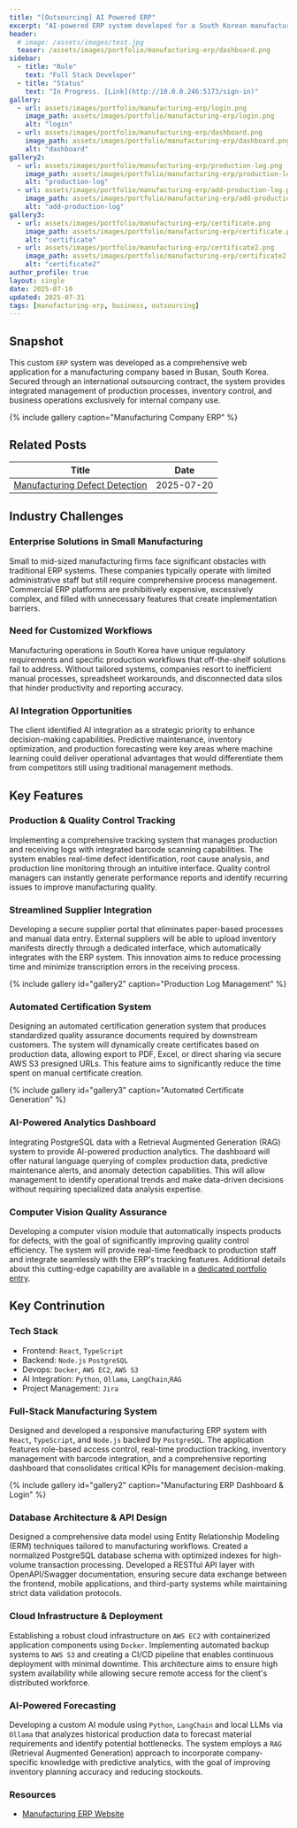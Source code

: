 ```yaml
---
title: "[Outsourcing] AI Powered ERP"
excerpt: "AI-powered ERP system developed for a South Korean manufacturing firm via international outsourcing contract"
header:
  # image: /assets/images/test.jpg
  teaser: /assets/images/portfolio/manufacturing-erp/dashboard.png
sidebar:
  - title: "Role"
    text: "Full Stack Developer"
  - title: "Status"
    text: "In Progress. [Link](http://10.0.0.246:5173/sign-in)"
gallery:
  - url: assets/images/portfolio/manufacturing-erp/login.png
    image_path: assets/images/portfolio/manufacturing-erp/login.png
    alt: "login"
  - url: assets/images/portfolio/manufacturing-erp/dashboard.png
    image_path: assets/images/portfolio/manufacturing-erp/dashboard.png
    alt: "dashboard"
gallery2:
  - url: assets/images/portfolio/manufacturing-erp/production-log.png
    image_path: assets/images/portfolio/manufacturing-erp/production-log.png
    alt: "production-log"
  - url: assets/images/portfolio/manufacturing-erp/add-production-log.png
    image_path: assets/images/portfolio/manufacturing-erp/add-production-log.png
    alt: "add-production-log"
gallery3:    
  - url: assets/images/portfolio/manufacturing-erp/certificate.png
    image_path: assets/images/portfolio/manufacturing-erp/certificate.png
    alt: "certificate"
  - url: assets/images/portfolio/manufacturing-erp/certificate2.png
    image_path: assets/images/portfolio/manufacturing-erp/certificate2.png
    alt: "certificate2"    
author_profile: true
layout: single
date: 2025-07-10
updated: 2025-07-31
tags: [manufacturing-erp, business, outsourcing]
---
```



## Snapshot  
This custom `ERP` system was developed as a comprehensive web application for a manufacturing company based in Busan, South Korea. Secured through an international outsourcing contract, the system provides integrated management of production processes, inventory control, and business operations exclusively for internal company use.

{% include gallery caption="Manufacturing Company ERP" %}

## Related Posts

| Title | Date |
| --- | --- |
| [Manufacturing Defect Detection](/portfolio/2025-07-20-manufacturing-defect-detection) | 2025-07-20 |

## Industry Challenges

### Enterprise Solutions in Small Manufacturing

Small to mid-sized manufacturing firms face significant obstacles with traditional ERP systems. These companies typically operate with limited administrative staff but still require comprehensive process management. Commercial ERP platforms are prohibitively expensive, excessively complex, and filled with unnecessary features that create implementation barriers.

### Need for Customized Workflows

Manufacturing operations in South Korea have unique regulatory requirements and specific production workflows that off-the-shelf solutions fail to address. Without tailored systems, companies resort to inefficient manual processes, spreadsheet workarounds, and disconnected data silos that hinder productivity and reporting accuracy.

### AI Integration Opportunities

The client identified AI integration as a strategic priority to enhance decision-making capabilities. Predictive maintenance, inventory optimization, and production forecasting were key areas where machine learning could deliver operational advantages that would differentiate them from competitors still using traditional management methods. 

## Key Features

### Production & Quality Control Tracking

Implementing a comprehensive tracking system that manages production and receiving logs with integrated barcode scanning capabilities. The system enables real-time defect identification, root cause analysis, and production line monitoring through an intuitive interface. Quality control managers can instantly generate performance reports and identify recurring issues to improve manufacturing quality.

### Streamlined Supplier Integration

Developing a secure supplier portal that eliminates paper-based processes and manual data entry. External suppliers will be able to upload inventory manifests directly through a dedicated interface, which automatically integrates with the ERP system. This innovation aims to reduce processing time and minimize transcription errors in the receiving process.

{% include gallery id="gallery2" caption="Production Log Management" %}

### Automated Certification System

Designing an automated certification generation system that produces standardized quality assurance documents required by downstream customers. The system will dynamically create certificates based on production data, allowing export to PDF, Excel, or direct sharing via secure AWS S3 presigned URLs. This feature aims to significantly reduce the time spent on manual certificate creation.

{% include gallery id="gallery3" caption="Automated Certificate Generation" %}

### AI-Powered Analytics Dashboard

Integrating PostgreSQL data with a Retrieval Augmented Generation (RAG) system to provide AI-powered production analytics. The dashboard will offer natural language querying of complex production data, predictive maintenance alerts, and anomaly detection capabilities. This will allow management to identify operational trends and make data-driven decisions without requiring specialized data analysis expertise.

### Computer Vision Quality Assurance

Developing a computer vision module that automatically inspects products for defects, with the goal of significantly improving quality control efficiency. The system will provide real-time feedback to production staff and integrate seamlessly with the ERP's tracking features. Additional details about this cutting-edge capability are available in a [dedicated portfolio entry](/portfolio/2025-07-20-manufacturing-defect-detection).

## Key Contrinution

### Tech Stack
- Frontend: `React`, `TypeScript`
- Backend: `Node.js` `PostgreSQL`
- Devops: `Docker`, `AWS EC2`, `AWS S3`
- AI Integration: `Python`, `Ollama`, `LangChain`,`RAG` 
- Project Management: `Jira`

### Full-Stack Manufacturing System

Designed and developed a responsive manufacturing ERP system with `React`, `TypeScript`, and `Node.js` backed by `PostgreSQL`. The application features role-based access control, real-time production tracking, inventory management with barcode integration, and a comprehensive reporting dashboard that consolidates critical KPIs for management decision-making.

{% include gallery id="gallery2" caption="Manufacturing ERP Dashboard & Login" %}

### Database Architecture & API Design

Designed a comprehensive data model using Entity Relationship Modeling (ERM) techniques tailored to manufacturing workflows. Created a normalized PostgreSQL database schema with optimized indexes for high-volume transaction processing. Developed a RESTful API layer with OpenAPI/Swagger documentation, ensuring secure data exchange between the frontend, mobile applications, and third-party systems while maintaining strict data validation protocols.

### Cloud Infrastructure & Deployment

Establishing a robust cloud infrastructure on `AWS EC2` with containerized application components using `Docker`. Implementing automated backup systems to `AWS S3` and creating a CI/CD pipeline that enables continuous deployment with minimal downtime. This architecture aims to ensure high system availability while allowing secure remote access for the client's distributed workforce.

### AI-Powered Forecasting

Developing a custom AI module using `Python`, `LangChain` and local LLMs via `Ollama` that analyzes historical production data to forecast material requirements and identify potential bottlenecks. The system employs a `RAG` (Retrieval Augmented Generation) approach to incorporate company-specific knowledge with predictive analytics, with the goal of improving inventory planning accuracy and reducing stockouts. 

### Resources 

- [Manufacturing ERP Website](http://10.0.0.246:5173/sign-in)